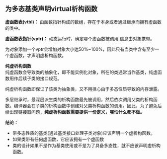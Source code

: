 ## 为多态基类声明virtual析构函数
**虚函数表(vtbl)：** 由函数指针构成的数组，存在于本身或者通过继承而拥有虚函数的类中。

**虚函数表指针(vptr)：** 动态运行时，确定哪个虚函数被调用,信息由对象携带。

为对象添加一个vptr会增加对象大小达50%~100%，因此只有当类中含有至少一个虚函数，才声明虚析构函数。

**纯虚析构函数**  
纯虚函数会导致类的抽象化，即不能实例化对象，所在的类通常当作基类，纯虚函数用作后续子类的接口规范。

纯虚析构函数即保证了该类为抽象类，又不用担心由于多态性质导致的内存泄露。

多层继承时，最深层派生类的析构函数最先被调用，然后依次调用父类的析构函数。编译器会在子类的析构函数中创建对父类析构函数的调用。因此，为了避免后续出现链接器问题，**纯虚析构函数需要提供一份定义，哪怕什么都不做。**

**结论：**
* 带多态性质的基类(通过基类接口处理子类对象)应该声明一个虚析构函数。
* 如果类带有任何虚函数，它应该拥有一个虚函数
* 类的设计如果不是作为基类使用或不是为了具备多态性，就不应该声明虚析构函数。


